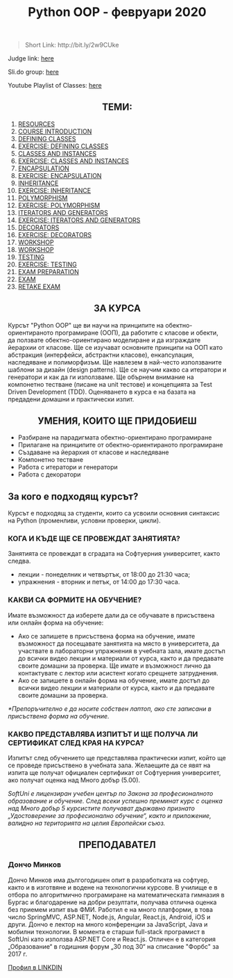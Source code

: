 <h1 align="center">Python OOP - февруари 2020</h1>
    <br>
<blockquote>
    <p>
        Short Link: http://bit.ly/2w9CUke
    </p>
</blockquote>

<p>
    Judge link: 
    <a href="https://judge.softuni.bg/Contests#!/List/ByCategory/198/Python-OOP"> here</a>
</p>

<p>
    Sli.do group: 
    <a href="https://app.sli.do/event/3qjctgck/live/questions"> here</a>
</p>

<p>
    Youtube Playlist of Classes: 
    <a href="https://www.youtube.com/playlist?list=PLdu5EMqCM5n8sQjhbdhfIyc0-qBU-EqQX"> here</a>
</p>

<h2 align="center">ТЕМИ:</h2>
<ol>
    <li><a href="https://softuni.bg/trainings/2497/python-oop-february-2020#lesson-13121">RESOURCES</a></li>
    <li><a href="https://softuni.bg/trainings/2497/python-oop-february-2020#lesson-14243">COURSE INTRODUCTION</a></li>
    <li><a href="https://softuni.bg/trainings/2497/python-oop-february-2020#lesson-14244">DEFINING CLASSES</a></li>
    <li><a href="https://softuni.bg/trainings/2497/python-oop-february-2020#lesson-14245">EXERCISE: DEFINING CLASSES</a></li>
    <li><a href="https://softuni.bg/trainings/2497/python-oop-february-2020#lesson-14246">CLASSES AND INSTANCES</a></li>
    <li><a href="https://softuni.bg/trainings/2497/python-oop-february-2020#lesson-14247">EXERCISE: CLASSES AND INSTANCES</a></li>
    <li><a href="https://softuni.bg/trainings/2497/python-oop-february-2020#lesson-14248">ENCAPSULATION</a></li>
    <li><a href="https://softuni.bg/trainings/2497/python-oop-february-2020#lesson-14249">EXERCISE: ENCAPSULATION</a></li>
    <li><a href="https://softuni.bg/trainings/2497/python-oop-february-2020#lesson-14250">INHERITANCE</a></li>
    <li><a href="https://softuni.bg/trainings/2497/python-oop-february-2020#lesson-14251">EXERCISE: INHERITANCE</a></li>
    <li><a href="https://softuni.bg/trainings/2497/python-oop-february-2020#lesson-14252">POLYMORPHISM</a></li>
    <li><a href="https://softuni.bg/trainings/2497/python-oop-february-2020#lesson-14253">EXERCISE: POLYMORPHISM</a></li>
    <li><a href="https://softuni.bg/trainings/2497/python-oop-february-2020#lesson-14254">ITERATORS AND GENERATORS</a></li>
    <li><a href="https://softuni.bg/trainings/2497/python-oop-february-2020#lesson-14255">EXERCISE: ITERATORS AND GENERATORS</a></li>
    <li><a href="https://softuni.bg/trainings/2497/python-oop-february-2020#lesson-14256">DECORATORS</a></li>
    <li><a href="https://softuni.bg/trainings/2497/python-oop-february-2020#lesson-14257">EXERCISE: DECORATORS</a></li>
    <li><a href="https://softuni.bg/trainings/2497/python-oop-february-2020#lesson-14258">WORKSHOP</a></li>
    <li><a href="https://softuni.bg/trainings/2497/python-oop-february-2020#lesson-14259">WORKSHOP</a></li>
    <li><a href="https://softuni.bg/trainings/2497/python-oop-february-2020#lesson-14260">TESTING</a></li>
    <li><a href="https://softuni.bg/trainings/2497/python-oop-february-2020#lesson-14261">EXERCISE: TESTING</a></li>
    <li><a href="https://softuni.bg/trainings/2497/python-oop-february-2020#lesson-14262">EXAM PREPARATION</a></li>
    <li><a href="https://softuni.bg/trainings/2497/python-oop-february-2020#lesson-14263">EXAM</a></li>
    <li><a href="https://softuni.bg/trainings/2497/python-oop-february-2020#lesson-14264">RETAKE EXAM</a></li>
</ol>

<h2 align="center">ЗА КУРСА</h2>
    <p>
        Курсът "Python OOP" ще ви научи на принципите на обектно-ориентираното програмиране (ООП), да работите с класове и обекти, да ползвате обектно-ориентирано моделиране и да изграждате йерархии от класове. Ще се изучават основните принципи на ООП като абстракция (интерфейси, абстрактни класове), енкапсулация, наследяване и полиморфизъм. Ще навлезем в най-често използваните шаблони за дизайн (design patterns). Ще се научим какво са итератори и генератори и как да ги използваме. Ще обърнем внимание на компонетно тестване (писане на unit тестове) и концепцията за Test Driven Development (TDD). Оценяването в курса е на базата на предадени домашни и практически изпит.
    </p>

<h2 align="center">УМЕНИЯ, КОИТО ЩЕ ПРИДОБИЕШ</h2>
    <ul>
        <li>Разбиране на парадигмата обектно-ориентирано програмиране</li>
        <li>Прилагане на принципите от обектно-ориентираното програмиране</li>
        <li>Създаване на йерархия от класове и наследяване</li>
        <li>Компонетно тестване</li>
        <li> Работа с итератори и генератори</li>
        <li>Работа с декоратори</li>
    </ul>

<h2>За кого е подходящ курсът?</h2>
    <p>Курсът е подходящ за студенти, които са усвоили основния синтаксис на Python (променливи, условни проверки, цикли).</p>

<h3>КОГА И КЪДЕ ЩЕ СЕ ПРОВЕЖДАТ ЗАНЯТИЯТА?</h3>
    <p>Занятията се провеждат в сградата на Софтуерния университет, както следва.</p>
    <ul>
        <li>лекции - понеделник и четвъртък, от 18:00 до 21:30 часа;</li>
        <li>упражнения - вторник и петък, от 14:00 до 17:30 часа.</li>
    </ul>

<h3>КАКВИ СА ФОРМИТЕ НА ОБУЧЕНИЕ?</h3>
    <p>Имате възможност да изберете дали да се обучавате в присъствена или онлайн форма на обучение:</p>
    <ul>
        <li>Ако се запишете в присъствена форма на обучение, имате възможност да посещавате занятията на място в университета,  да участвате в лабораторни упражнения в учебната зала, имате достъп до всички видео лекции и материали от курса, както и да предавате своите домашни за проверка. Ще имате и възможност лично да контактувате с лектор или асистент когато срещнете затруднения.</li>
        <li>Ако се запишете в онлайн форма на обучение, имате достъп до всички видео лекции и материали от курса, както и да предавате своите домашни за проверка.</li>
    </ul>
    <p><i>*Препоръчително е да носите собствен лаптоп, ако сте записани в присъствена форма на обучение.</i></p>

<h3>КАКВО ПРЕДСТАВЛЯВА ИЗПИТЪТ И ЩЕ ПОЛУЧА ЛИ СЕРТИФИКАТ СЛЕД КРАЯ НА КУРСА?</h3>
    <p>Изпитът след обучението ще представлява практически изпит, който ще се проведе присъствено в учебната зала. Желаещите да се явят на изпита ще получат официален сертификат от Софтуерния университет, ако получат оценка над Много добър (5.00).</p>


<p><i>SoftUni е лицензиран учебен център по Закона за професионалното образование и обучение. След всеки успешно преминат курс с оценка над Много добър 5 курсистите получават държавно признато „Удостоверение за професионално обучение“, както и приложение, валидно на територията на целия Европейски съюз.</i></p>
    
<h2 align="center">ПРЕПОДАВАТЕЛ</h2>
    <h3>Дончо Минков</h3>
    <p>Дончо Минков има дългогодишен опит в разработката на софтуер, както и в изготвяне и водене на технологични курсове. В училище е в отбора по алгоритмично програмиране на математическата гимназия в Бургас и благодарение на добри резултати, получава отлична оценка без приемем изпит във ФМИ. Работил е на много платформи, в това число SpringMVC, ASP.NET, Node.js, Angular, React.js, Android, iOS и други. Дончо е лектор на много конференции за JavaScript, Java и мобилни технологии. В момента е старши full-stack програмист в SoftUni като използва ASP.NET Core и React.js. Отличен е в категория „Образование“ в годишния форум „30 под 30“ на списание "Форбс" за 2017 г.</p>
    
<a href="https://www.linkedin.com/authwall?trk=gf&trkInfo=AQFcc89MwY02UQAAAW9sAUB447S_ApMzxSESXPrIw2eif0KV6XBu_zMCusZnB77B5mK4NJ6UPjy-a_MrtTM5ibcqyZxcK2ZpHt1Hi2NB9phD9KlL2i_O_5jvqJbZ-QT4YSR2YTg=&originalReferer=&sessionRedirect=https%3A%2F%2Fwww.linkedin.com%2Fin%2Fdonchominkov">Профил в LINKDIN</a>


    
    
    
